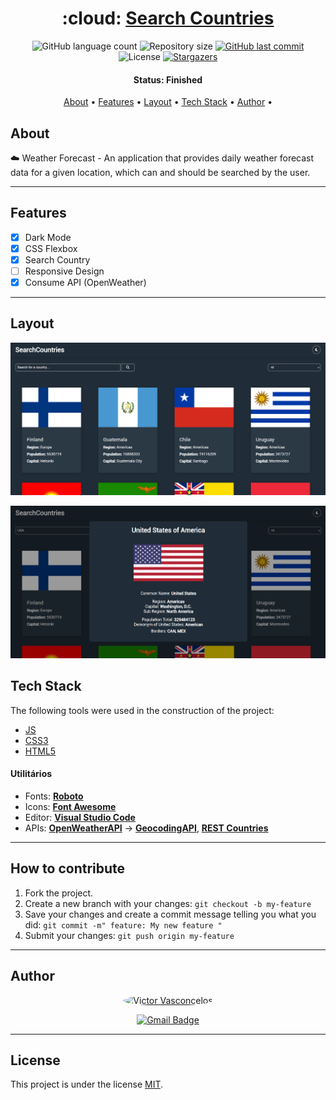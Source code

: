 <h1 align="center">
   :cloud: <a href="#"> Search Countries </a>
</h1>

<p align="center">
  <img alt="GitHub language count" src="https://img.shields.io/github/languages/count/vicTor8g/weather-forecast?color=%2304D361">

  <img alt="Repository size" src="https://img.shields.io/github/repo-size/vicTor8g/weather-forecast">
  
  <a href="https://github.com/vicTor8g/weather-forecast/commits/master">
    <img alt="GitHub last commit" src="https://img.shields.io/github/last-commit/vicTor8g/weather-forecast">
  </a>
    
   <img alt="License" src="https://img.shields.io/badge/license-MIT-brightgreen">
   <a href="https://github.com/vicTor8g/weather-forecast/stargazers">
    <img alt="Stargazers" src="https://img.shields.io/github/stars/vicTor8g/weather-forecast?style=social">
  </a> 
</p>


<h4 align="center"> 
	 Status: Finished
</h4>

<p align="center">
 <a href="#about">About</a> •
 <a href="#features">Features</a> •
 <a href="#layout">Layout</a> • 
 <a href="#tech-stack">Tech Stack</a> •  
 <a href="#author">Author</a> • 

</p>


## About

:cloud: Weather Forecast - An application that provides daily weather forecast data for a given location, which can and should be searched by the user.

---

## Features

- [X] Dark Mode
- [x] CSS Flexbox
- [x] Search Country 
- [ ] Responsive Design
- [x] Consume API (OpenWeather)

---

## Layout

<p align="center">
  <img alt="Design Image" title="Layout Web" src="./src/images/design/design_web_one.png" width="800px">
</p>

<p align="center">
  <img alt="Design Image" title="Layout Web" src="./src/images/design/design_web_two.png" width="800px">
</p>

## Tech Stack

The following tools were used in the construction of the project:

- [JS](https://developer.mozilla.org/en-US/docs/Web/JavaScript)
- [CSS3](https://developer.mozilla.org/en-US/docs/Web/CSS)
- [HTML5](https://developer.mozilla.org/en-US/docs/Web/HTML)

#### [](https://github.com/tgmarinho/Ecoleta#utilit%C3%A1rios)**Utilitários**

-   Fonts:  **[Roboto](https://fonts.google.com/specimen/Roboto?query=Roboto)**
-   Icons:  **[Font Awesome](https://fontawesome.com/)**
-   Editor:  **[Visual Studio Code](https://code.visualstudio.com/)**
-   APIs: **[OpenWeatherAPI](https://openweathermap.org/current)** -> **[GeocodingAPI](https://openweathermap.org/api/geocoding-api)**, **[REST Countries](https://restcountries.com/#rest-countries)**


---

## How to contribute

1. Fork the project.
2. Create a new branch with your changes: `git checkout -b my-feature`
3. Save your changes and create a commit message telling you what you did: `git commit -m" feature: My new feature "`
4. Submit your changes: `git push origin my-feature`

---

## Author

<div align="center">
    <a href="https://github.com/VicTor8g">
    <img style="border-radius: 50%;" src="https://avatars.githubusercontent.com/u/105883498?s=400&u=36663b4f2a29aa2a8057e31b96803ea401b36396&v=4" width="200px;" alt="Victor Vasconcelos"/>

[![Gmail Badge](https://img.shields.io/badge/-victorprogramadorvasconcelos@gmail.com-c14438?style=flat-square&logo=Gmail&logoColor=white&link=mailto:victorprogramadorvasconcelos@gmail.com)](mailto:developervasconcelos@gmail.com)
</div>

---

## License

This project is under the license [MIT](./LICENSE).
